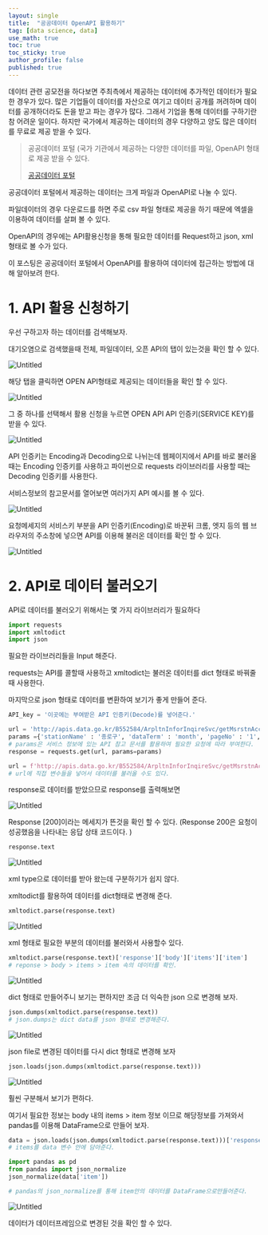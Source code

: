 ```yaml
---
layout: single
title:  "공공데이터 OpenAPI 활용하기"
tag: [data science, data]
use_math: true
toc: true
toc_sticky: true
author_profile: false
published: true
---
```


데이터 관련 공모전을 하다보면 주최측에서 제공하는 데이터에 추가적인 데이터가 필요한 경우가 있다.  많은 기업들이 데이터를 자산으로 여기고 데이터 공개를 꺼려하며 데이터를 공개하더라도 돈을 받고 파는 경우가 많다. 그래서 기업을 통해 데이터를 구하기란 참 어려운 일이다. 하지만 국가에서 제공하는 데이터의 경우 다양하고 양도 많은 데이터를 무료로 제공 받을 수 있다. 

> 공공데이터 포털 (국가 기관에서 제공하는 다양한 데이터를 파일, OpenAPI 형태로 제공 받을 수 있다.
> 
> 
> [공공데이터 포털](https://www.data.go.kr/index.do)
> 

공공데이터 포털에서 제공하는 데이터는 크게 파일과 OpenAPI로 나눌 수 있다. 

파일데이터의 경우 다운로드를 하면 주로 csv 파일 형태로 제공을 하기 때문에 엑셀을 이용하여 데이터를 살펴 볼 수 있다.

OpenAPI의 경우에는 API활용신청을 통해 필요한 데이터를 Request하고 json, xml 형태로 볼 수가 있다.

이 포스팅은 공공데이터 포털에서 OpenAPI를 활용하여 데이터에 접근하는 방법에 대해 알아보려 한다.

# 1. API 활용 신청하기

우선 구하고자 하는 데이터를 검색해보자.

대기오염으로 검색했을때 전체, 파일데이터, 오픈 API의 탭이 있는것을 확인 할 수 있다. 

![Untitled](../images/2021-02-27-OpenAPI/Untitled.png)


해당 탭을 클릭하면 OPEN API형태로 제공되는 데이터들을 확인 할 수 있다.

![Untitled](../images/2021-02-27-OpenAPI/Untitled%201.png)

그 중 하나를 선택해서 활용 신청을 누르면 OPEN API  API 인증키(SERVICE KEY)를 받을 수 있다.

![Untitled](../images/2021-02-27-OpenAPI/Untitled%202.png)

API 인증키는 Encoding과 Decoding으로 나뉘는데 웹페이지에서 API를 바로 불러올때는 Encoding 인증키를 사용하고 파이썬으로 requests 라이브러리를 사용할 때는 Decoding 인증키를 사용한다.

서비스정보의 참고문서를 열어보면 여러가지 API 예시를  볼 수 있다. 

 

![Untitled](../images/2021-02-27-OpenAPI/Untitled%203.png)

요청메세지의 서비스키 부분을 API 인증키(Encoding)로 바꾼뒤 크롬, 엣지 등의 웹 브라우저의 주소창에 넣으면 API를 이용해 불러온 데이터를 확인 할 수 있다.

![Untitled](../images/2021-02-27-OpenAPI/Untitled%204.png)

# 2. API로 데이터 불러오기

API로 데이터를 불러오기 위해서는 몇 가지 라이브러리가 필요하다

```python
import requests
import xmltodict
import json
```

필요한 라이브러리들을 Input 해준다.

requests는 API를 콜할때 사용하고 xmltodict는 불러온 데이터를 dict 형태로 바꿔줄때 사용한다.

마지막으로 json 형태로 데이터를 변환하여 보기가 좋게 만들어 준다.

```python
API_key = '이곳에는 부여받은 API 인증키(Decode)를 넣어준다.'

url = 'http://apis.data.go.kr/B552584/ArpltnInforInqireSvc/getMsrstnAcctoRltmMesureDnsty'
params ={'stationName' : '종로구', 'dataTerm' : 'month', 'pageNo' : '1', 'numOfRows' : '100', 'returnType' : 'xml','serviceKey' : API_key}
# params은 서비스 정보에 있는 API 참고 문서를 활용하여 필요한 요청에 따라 부여한다.
response = requests.get(url, params=params)
```

> 

```python
url = f'http://apis.data.go.kr/B552584/ArpltnInforInqireSvc/getMsrstnAcctoRltmMesureDnsty?stationName=종로구&dataTerm=month&pageNo=1&numOfRows=100&returnType=xml&serviceKey={API_key}'
# url에 직접 변수들을 넣어서 데이터를 불러올 수도 있다.
```

response로 데이터를 받았으므로 response를 출력해보면

![Untitled](../images/2021-02-27-OpenAPI/Untitled%205.png)

Response [200]이라는 메세지가 뜬것을 확인 할 수 있다. (Response 200은 요청이 성공했음을 나타내는 응답 상태 코드이다. )

```python
response.text
```

![Untitled](../images/2021-02-27-OpenAPI/Untitled%206.png)

xml type으로 데이터를 받아 왔는데 구분하기가 쉽지 않다.

xmltodict를 활용하여 데이터를 dict형태로 변경해 준다.

```python
xmltodict.parse(response.text)
```

![Untitled](../images/2021-02-27-OpenAPI/Untitled%207.png)

xml 형태로 필요한 부분의 데이터를 불러와서 사용할수 있다.

```python
xmltodict.parse(response.text)['response']['body']['items']['item']
# reponse > body > items > item 속의 데이터를 확인.
```

![Untitled](../images/2021-02-27-OpenAPI/Untitled%208.png)

dict 형태로 만들어주니 보기는 편하지만 조금 더 익숙한 json 으로 변경해 보자.

```python
json.dumps(xmltodict.parse(response.text))
# json.dumps는 dict data를 json 형태로 변경해준다.
```

![Untitled](../images/2021-02-27-OpenAPI/Untitled%209.png)

json file로 변경된 데이터를 다시 dict 형태로 변경해 보자

```python
json.loads(json.dumps(xmltodict.parse(response.text)))
```

![Untitled](../images/2021-02-27-OpenAPI/Untitled%2010.png)

훨씬 구분해서 보기가 편하다. 

여기서 필요한 정보는 body 내의 items > item 정보 이므로 해당정보를 가져와서 pandas를 이용해 DataFrame으로 만들어 보자.

```python
data = json.loads(json.dumps(xmltodict.parse(response.text)))['response']['body']['items']
# items를 data 변수 안에 담아준다.
```

```python
import pandas as pd
from pandas import json_normalize
json_normalize(data['item'])

# pandas의 json_normalize를 통해 item안의 데이터를 DataFrame으로만들어준다.
```

![Untitled](../images/2021-02-27-OpenAPI/Untitled%2011.png)

데이터가 데이터프레임으로 변경된 것을 확인 할 수 있다.